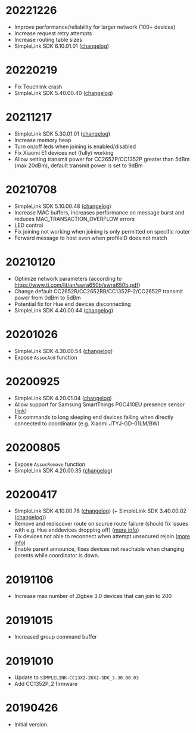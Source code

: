 # 20221226
- Improve performance/reliability for larger network (100+ devices)
- Increase request retry attempts
- Increase routing table sizes
- SimpleLink SDK 6.10.01.01 ([changelog](https://software-dl.ti.com/simplelink/esd/simplelink_cc13xx_cc26xx_sdk/6.10.01.01/exports/changelog.html))

# 20220219
- Fix Touchlink crash
- SimpleLink SDK 5.40.00.40 ([changelog](https://software-dl.ti.com/simplelink/esd/simplelink_cc13xx_cc26xx_sdk/5.40.00.40/exports/changelog.html))

# 20211217
- SimpleLink SDK 5.30.01.01 ([changelog](https://software-dl.ti.com/simplelink/esd/simplelink_cc13xx_cc26xx_sdk/5.30.01.01/exports/changelog.html))
- Increase memory heap
- Turn on/off leds when joining is enabled/disabled
- Fix Xiaomi E1 devices not (fully) working
- Allow setting transmit power for CC2652P/CC1352P greater than 5dBm (max 20dBm), default transmit power is set to 9dBm

# 20210708
- SimpleLink SDK 5.10.00.48 ([changelog](http://software-dl.ti.com/simplelink/esd/simplelink_cc13x2_26x2_sdk/5.10.00.48/exports/changelog.html))
- Increase MAC buffers, increases performance on message burst and reduces MAC_TRANSACTION_OVERFLOW errors
- LED control
- Fix joining not working when joining is only permitted on specific router
- Forward message to host even when profileID does not match

# 20210120
- Optimize network parameters (according to https://www.ti.com/lit/an/swra650b/swra650b.pdf)
- Change default CC2652R/CC2652RB/CC1352P-2/CC2652P transmit power from 0dBm to 5dBm
- Potential fix for Hue end devices disconnecting
- SimpleLink SDK 4.40.00.44 ([changelog](http://software-dl.ti.com/simplelink/esd/simplelink_cc13x2_26x2_sdk/4.40.00.44/exports/changelog.html))

# 20201026
- SimpleLink SDK 4.30.00.54 ([changelog](http://software-dl.ti.com/simplelink/esd/simplelink_cc13x2_26x2_sdk/4.30.00.54/exports/changelog.html))
- Expose `AssocAdd` function

# 20200925
- SimpleLink SDK 4.20.01.04 ([changelog](http://software-dl.ti.com/simplelink/esd/simplelink_cc13x2_26x2_sdk/4.20.01.04/exports/changelog.html))
- Allow support for Samsung SmartThings PGC410EU presence sensor ([link](https://github.com/Koenkk/zigbee2mqtt/issues/4055))
- Fix commands to long sleeping end devices failing when directly connected to coordinator (e.g. Xiaomi JTYJ-GD-01LM/BW)

# 20200805
- Expose `AssocRemove` function
- SimpleLink SDK 4.20.00.35 ([changelog](http://software-dl.ti.com/simplelink/esd/simplelink_cc13x2_26x2_sdk/4.20.00.35/exports/changelog.html))

# 20200417
- SimpleLink SDK 4.10.00.78 ([changelog](http://software-dl.ti.com/simplelink/esd/simplelink_cc13x2_26x2_sdk/4.10.00.78/exports/changelog.html)) (+ SimpleLink SDK 3.40.00.02 ([changelog](http://software-dl.ti.com/simplelink/esd/simplelink_cc13x2_26x2_sdk/3.40.00.02/exports/changelog.html)))
- Remove and rediscover route on source route failure (should fix issues with e.g. Hue enddevices dropping off) ([more info](https://e2e.ti.com/support/wireless-connectivity/zigbee-and-thread/f/158/t/883629))
- Fix devices not able to reconnect when attempt unsecured rejoin ([more info](https://e2e.ti.com/support/wireless-connectivity/zigbee-and-thread/f/158/p/882650/3265311))
- Enable parent announce, fixes devices not reachable when changing parents while coordinator is down.

# 20191106
- Increase max number of Zigbee 3.0 devices that can join to 200

# 20191015
- Increased group command buffer

# 20191010
- Update to `SIMPLELINK-CC13X2-26X2-SDK_3.30.00.03`
- Add CC1352P_2 firmware

# 20190426
- Initial version.